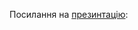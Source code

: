 Посилання на [презинтацію]:

[презинтацію]: https://docs.google.com/presentation/d/1HSGbDVWGXVaYCCtCKy3JLT3gIfZRUX4b/edit?usp=sharing&ouid=117265923372748984248&rtpof=true&sd=true
